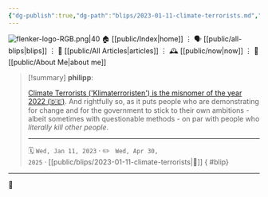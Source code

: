 ```yaml
---
{"dg-publish":true,"dg-path":"blips/2023-01-11-climate-terrorists.md","dg-permalink":"2023/01/11/climate-terrorists/","permalink":"/2023/01/11/climate-terrorists/","title":"philipp @ 2023-01-11","created":"2023-01-11T00:00:00","updated":"2025-04-30T22:27:37"}
---
```



<div class="transclusion internal-embed is-loaded"><div class="markdown-embed">




![flenker-logo-RGB.png|40](/img/user/attachments/flenker-logo-RGB.png)
🏠 [[public/Index\|home]]  ⋮ 🗣️ [[public/all-blips\|blips]] ⋮  📝 [[public/All Articles\|articles]]  ⋮ 🕰️ [[public/now\|now]] ⋮ 🪪 [[public/About Me\|about me]]


</div></div>


> [!summary] **philipp**:
>
> [Climate Terrorists ('Klimaterroristen') is the misnomer of the year 2022 (🇩🇪)](https://www.tagesschau.de/inland/unwort-2022-101.html). And rightfully so, as it puts people who are demonstrating for change and for the government to stick to their own ambitions - albeit sometimes with questionable methods - on par with people who _literally kill other people_.
> - - -
>
> 🗓️ <code>Wed, Jan 11, 2023</code>  · ✏️ <code> Wed, Apr 30, 2025</code>  · [[public/blips/2023-01-11-climate-terrorists\|🔗]]
{ #blip}


- - -

 👾
